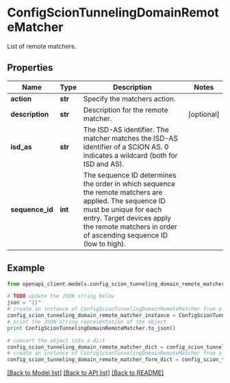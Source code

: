 # ConfigScionTunnelingDomainRemoteMatcher

List of remote matchers.

## Properties

Name | Type | Description | Notes
------------ | ------------- | ------------- | -------------
**action** | **str** | Specify the matchers action. | 
**description** | **str** | Description for the remote matcher. | [optional] 
**isd_as** | **str** | The ISD-AS identifier. The matcher matches the ISD-AS identifier of a SCION AS. 0 indicates a wildcard (both for ISD and AS). | 
**sequence_id** | **int** | The sequence ID determines the order in which sequence the remote matchers are applied. The sequence ID must be unique for each entry. Target devices apply the remote matchers in order of ascending sequence ID (low to high). | 

## Example

```python
from openapi_client.models.config_scion_tunneling_domain_remote_matcher import ConfigScionTunnelingDomainRemoteMatcher

# TODO update the JSON string below
json = "{}"
# create an instance of ConfigScionTunnelingDomainRemoteMatcher from a JSON string
config_scion_tunneling_domain_remote_matcher_instance = ConfigScionTunnelingDomainRemoteMatcher.from_json(json)
# print the JSON string representation of the object
print ConfigScionTunnelingDomainRemoteMatcher.to_json()

# convert the object into a dict
config_scion_tunneling_domain_remote_matcher_dict = config_scion_tunneling_domain_remote_matcher_instance.to_dict()
# create an instance of ConfigScionTunnelingDomainRemoteMatcher from a dict
config_scion_tunneling_domain_remote_matcher_form_dict = config_scion_tunneling_domain_remote_matcher.from_dict(config_scion_tunneling_domain_remote_matcher_dict)
```
[[Back to Model list]](../README.md#documentation-for-models) [[Back to API list]](../README.md#documentation-for-api-endpoints) [[Back to README]](../README.md)


